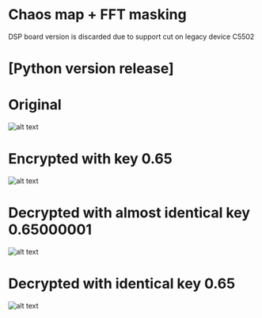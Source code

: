 # Chaos map + FFT masking
DSP board version is discarded due to support cut on legacy device C5502


# [Python version release]

# Original
![alt text](https://i.imgur.com/U5zQqE8.jpg)

# Encrypted with key 0.65
![alt text](https://i.imgur.com/HW8vr5l.jpg)

# Decrypted with almost identical key 0.65000001
![alt text](https://i.imgur.com/Go4tJws.jpg) 

# Decrypted with identical key 0.65
![alt text](https://i.imgur.com/hTGC9I4.jpg)
